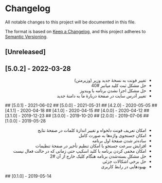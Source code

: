 # Changelog
All notable changes to this project will be documented in this file.

The format is based on [Keep a Changelog](https://keepachangelog.com/en/1.0.0/),
and this project adheres to [Semantic Versioning](https://semver.org/spec/v2.0.0.html).

## [Unreleased]

## [5.0.2] - 2022-03-28
<div dir="rtl">

+ تغییر فونت به نسخهٔ جدید وزیر (وزیرمتن)
+ حل مشکل ثبت کلید میانبر #40
+ حل مشکل اجرا نشدن برنامه با ویندوز
+ تغییر آدرس سایت در صفحهٔ دربارهٔ ما به دامنهٔ جدید
  
</div>
## [5.0.1] - 2021-06-02
## [5.0.0] - 2021-05-31
## [4.2.0] - 2020-05-05
## [4.1.1] - 2020-04-18
## [4.1.0] - 2020-04-15
## [4.0.0] - 2020-04-12
## [3.1.0] - 2019-12-23
## [3.0.0] - 2019-10-20
## [2.0.0] - 2019-07-06
## [1.0.0] - 2019-05-28
<div dir="rtl">

+ امکان تعریف فونت دلخواه و تغییر اندازۀ کلمات در صفحۀ نتایج
+ امکان جستجوی واژه‌ها به صورت کامل
+ ساده‌تر شدن صفحۀ اول برنامه
+ افزایش سرعت جستجو با امکان تنظیم تأخیر در صفحۀ تنظیمات
+ امکان مخفی کردن برنامه با کلید اسکیپ حتی زمانی که در حالت فعال نیست
+ حل مشکلِ بسته‌شدن برنامه هنگام کلیک خارج از آن #2
+ حل برخی اشکالات جزئی
+ بهبودهایی در رابط کاربری
  
</div>
## [0.1.0] - 2019-05-14

